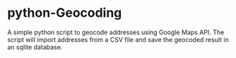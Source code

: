 python-Geocoding
================

A simple python script to geocode addresses using Google Maps API. The script will import addresses from a CSV file and save the geocoded result in an sqlite database.
